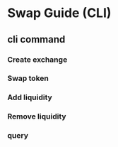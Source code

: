
# Swap Guide (CLI)
<!--
order: 2
-->


## cli command

### Create exchange

### Swap token

### Add liquidity

### Remove liquidity

### query


